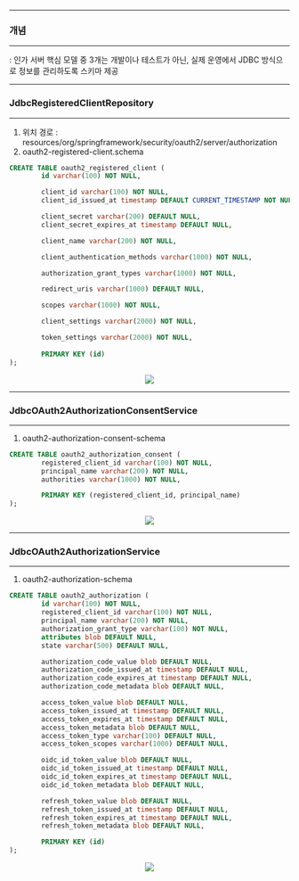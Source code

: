 -----
### 개념
-----
: 인가 서버 핵심 모델 중 3개는 개발이나 테스트가 아닌, 실제 운영에서 JDBC 방식으로 정보를 관리하도록 스키마 제공

-----
### JdbcRegisteredClientRepository
-----
1. 위치 경로 : resources/org/springframework/security/oauth2/server/authorization
2. oauth2-registered-client.schema
```sql
CREATE TABLE oauth2_registered_client (
        id varchar(100) NOT NULL,

        client_id varchar(100) NOT NULL,
        client_id_issued_at timestamp DEFAULT CURRENT_TIMESTAMP NOT NULL,

        client_secret varchar(200) DEFAULT NULL,
        client_secret_expires_at timestamp DEFAULT NULL,

        client_name varchar(200) NOT NULL,

        client_authentication_methods varchar(1000) NOT NULL,

        authorization_grant_types varchar(1000) NOT NULL,

        redirect_uris varchar(1000) DEFAULT NULL,

        scopes varchar(1000) NOT NULL,

        client_settings varchar(2000) NOT NULL,

        token_settings varchar(2000) NOT NULL,
    
        PRIMARY KEY (id)
);
```

<div align="center">
<img src="https://github.com/user-attachments/assets/6bc7e522-e0e1-4f01-917c-c053e7f0a573">
</div>

-----
### JdbcOAuth2AuthorizationConsentService
-----
1. oauth2-authorization-consent-schema
```sql
CREATE TABLE oauth2_authorization_consent (
        registered_client_id varchar(100) NOT NULL,
        principal_name varchar(200) NOT NULL,
        authorities varchar(1000) NOT NULL,

        PRIMARY KEY (registered_client_id, principal_name)
);
```

<div align="center">
<img src="https://github.com/user-attachments/assets/edc8c38d-72ce-40f6-bd1b-40db9d493a4f">
</div>

-----
### JdbcOAuth2AuthorizationService
-----
1. oauth2-authorization-schema
```sql
CREATE TABLE oauth2_authorization (
        id varchar(100) NOT NULL,
        registered_client_id varchar(100) NOT NULL,
        principal_name varchar(200) NOT NULL,
        authorization_grant_type varchar(100) NOT NULL,
        attributes blob DEFAULT NULL,
        state varchar(500) DEFAULT NULL,

        authorization_code_value blob DEFAULT NULL,
        authorization_code_issued_at timestamp DEFAULT NULL,
        authorization_code_expires_at timestamp DEFAULT NULL,
        authorization_code_metadata blob DEFAULT NULL,

        access_token_value blob DEFAULT NULL,
        access_token_issued_at timestamp DEFAULT NULL,
        access_token_expires_at timestamp DEFAULT NULL,
        access_token_metadata blob DEFAULT NULL,
        access_token_type varchar(100) DEFAULT NULL,
        access_token_scopes varchar(1000) DEFAULT NULL,

        oidc_id_token_value blob DEFAULT NULL,
        oidc_id_token_issued_at timestamp DEFAULT NULL,
        oidc_id_token_expires_at timestamp DEFAULT NULL,
        oidc_id_token_metadata blob DEFAULT NULL,

        refresh_token_value blob DEFAULT NULL,
        refresh_token_issued_at timestamp DEFAULT NULL,
        refresh_token_expires_at timestamp DEFAULT NULL,
        refresh_token_metadata blob DEFAULT NULL,

        PRIMARY KEY (id)
);
```

<div align="center">
<img src="https://github.com/user-attachments/assets/5d6edf54-7ef3-42f0-ae8d-029da13bf592">
</div>
